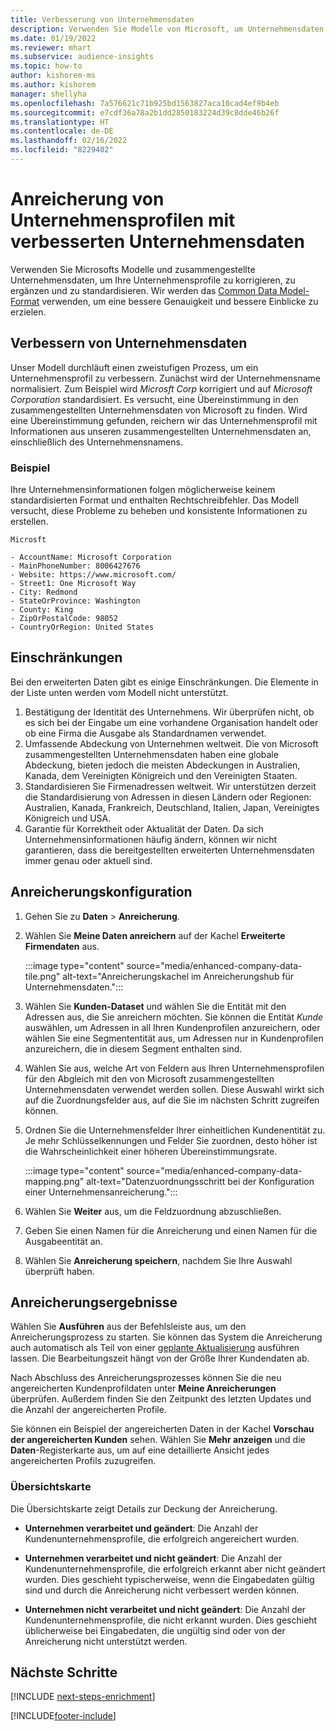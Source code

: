 ```yaml
---
title: Verbesserung von Unternehmensdaten
description: Verwenden Sie Modelle von Microsoft, um Unternehmensdaten anzureichern und zu normalisieren.
ms.date: 01/19/2022
ms.reviewer: mhart
ms.subservice: audience-insights
ms.topic: how-to
author: kishorem-ms
ms.author: kishorem
manager: shellyha
ms.openlocfilehash: 7a576621c71b925bd1563827aca10cad4ef9b4eb
ms.sourcegitcommit: e7cdf36a78a2b1dd2850183224d39c8dde46b26f
ms.translationtype: HT
ms.contentlocale: de-DE
ms.lasthandoff: 02/16/2022
ms.locfileid: "8229402"
---
```

# <a name="enrichment-of-company-profiles-with-enhanced-company-data"></a>Anreicherung von Unternehmensprofilen mit verbesserten Unternehmensdaten

Verwenden Sie Microsofts Modelle und zusammengestellte Unternehmensdaten, um Ihre Unternehmensprofile zu korrigieren, zu ergänzen und zu standardisieren. Wir werden das [Common Data Model-Format](/common-data-model/schema/core/applicationcommon/account) verwenden, um eine bessere Genauigkeit und bessere Einblicke zu erzielen.

## <a name="how-we-enhance-company-data"></a>Verbessern von Unternehmensdaten

Unser Modell durchläuft einen zweistufigen Prozess, um ein Unternehmensprofil zu verbessern. Zunächst wird der Unternehmensname normalisiert. Zum Beispiel wird *Microsft Corp* korrigiert und auf *Microsoft Corporation* standardisiert. Es versucht, eine Übereinstimmung in den zusammengestellten Unternehmensdaten von Microsoft zu finden. Wird eine Übereinstimmung gefunden, reichern wir das Unternehmensprofil mit Informationen aus unseren zusammengestellten Unternehmensdaten an, einschließlich des Unternehmensnamens.


### <a name="example"></a>Beispiel

Ihre Unternehmensinformationen folgen möglicherweise keinem standardisierten Format und enthalten Rechtschreibfehler. Das Modell versucht, diese Probleme zu beheben und konsistente Informationen zu erstellen.

```Input
Microsft
```

```Output
- AccountName: Microsoft Corporation
- MainPhoneNumber: 8006427676
- Website: https://www.microsoft.com/
- Street1: One Microsoft Way
- City: Redmond
- StateOrProvince: Washington
- County: King
- ZipOrPostalCode: 98052
- CountryOrRegion: United States
```

## <a name="limitations"></a>Einschränkungen

Bei den erweiterten Daten gibt es einige Einschränkungen. Die Elemente in der Liste unten werden vom Modell nicht unterstützt.

1.  Bestätigung der Identität des Unternehmens. Wir überprüfen nicht, ob es sich bei der Eingabe um eine vorhandene Organisation handelt oder ob eine Firma die Ausgabe als Standardnamen verwendet.
2.  Umfassende Abdeckung von Unternehmen weltweit. Die von Microsoft zusammengestellten Unternehmensdaten haben eine globale Abdeckung, bieten jedoch die meisten Abdeckungen in Australien, Kanada, dem Vereinigten Königreich und den Vereinigten Staaten.
3.  Standardisieren Sie Firmenadressen weltweit. Wir unterstützen derzeit die Standardisierung von Adressen in diesen Ländern oder Regionen: Australien, Kanada, Frankreich, Deutschland, Italien, Japan, Vereinigtes Königreich und USA.
4.  Garantie für Korrektheit oder Aktualität der Daten. Da sich Unternehmensinformationen häufig ändern, können wir nicht garantieren, dass die bereitgestellten erweiterten Unternehmensdaten immer genau oder aktuell sind.

## <a name="configure-the-enrichment"></a>Anreicherungskonfiguration

1. Gehen Sie zu **Daten** > **Anreicherung**.

1. Wählen Sie **Meine Daten anreichern** auf der Kachel **Erweiterte Firmendaten** aus.

   :::image type="content" source="media/enhanced-company-data-tile.png" alt-text="Anreicherungskachel im Anreicherungshub für Unternehmensdaten.":::

1. Wählen Sie **Kunden-Dataset** und wählen Sie die Entität mit den Adressen aus, die Sie anreichern möchten. Sie können die Entität *Kunde* auswählen, um Adressen in all Ihren Kundenprofilen anzureichern, oder wählen Sie eine Segmententität aus, um Adressen nur in Kundenprofilen anzureichern, die in diesem Segment enthalten sind.

1. Wählen Sie aus, welche Art von Feldern aus Ihren Unternehmensprofilen für den Abgleich mit den von Microsoft zusammengestellten Unternehmensdaten verwendet werden sollen. Diese Auswahl wirkt sich auf die Zuordnungsfelder aus, auf die Sie im nächsten Schritt zugreifen können.

1.  Ordnen Sie die Unternehmensfelder Ihrer einheitlichen Kundenentität zu. Je mehr Schlüsselkennungen und Felder Sie zuordnen, desto höher ist die Wahrscheinlichkeit einer höheren Übereinstimmungsrate.

    :::image type="content" source="media/enhanced-company-data-mapping.png" alt-text="Datenzuordnungsschritt bei der Konfiguration einer Unternehmensanreicherung.":::

1. Wählen Sie **Weiter** aus, um die Feldzuordnung abzuschließen.

1. Geben Sie einen Namen für die Anreicherung und einen Namen für die Ausgabeentität an.

1. Wählen Sie **Anreicherung speichern**, nachdem Sie Ihre Auswahl überprüft haben.

## <a name="enrichment-results"></a>Anreicherungsergebnisse

Wählen Sie **Ausführen** aus der Befehlsleiste aus, um den Anreicherungsprozess zu starten. Sie können das System die Anreicherung auch automatisch als Teil von einer [geplante Aktualisierung](system.md#schedule-tab) ausführen lassen. Die Bearbeitungszeit hängt von der Größe Ihrer Kundendaten ab.

Nach Abschluss des Anreicherungsprozesses können Sie die neu angereicherten Kundenprofildaten unter **Meine Anreicherungen** überprüfen. Außerdem finden Sie den Zeitpunkt des letzten Updates und die Anzahl der angereicherten Profile.

Sie können ein Beispiel der angereicherten Daten in der Kachel **Vorschau der angereicherten Kunden** sehen. Wählen Sie **Mehr anzeigen** und die **Daten**-Registerkarte aus, um auf eine detaillierte Ansicht jedes angereicherten Profils zuzugreifen.

### <a name="overview-card"></a>Übersichtskarte

Die Übersichtskarte zeigt Details zur Deckung der Anreicherung. 

* **Unternehmen verarbeitet und geändert**: Die Anzahl der Kundenunternehmensprofile, die erfolgreich angereichert wurden.

* **Unternehmen verarbeitet und nicht geändert**: Die Anzahl der Kundenunternehmensprofile, die erfolgreich erkannt aber nicht geändert wurden. Dies geschieht typischerweise, wenn die Eingabedaten gültig sind und durch die Anreicherung nicht verbessert werden können.

* **Unternehmen nicht verarbeitet und nicht geändert**: Die Anzahl der Kundenunternehmensprofile, die nicht erkannt wurden. Dies geschieht üblicherweise bei Eingabedaten, die ungültig sind oder von der Anreicherung nicht unterstützt werden.

## <a name="next-steps"></a>Nächste Schritte

[!INCLUDE [next-steps-enrichment](../includes/next-steps-enrichment.md)]

[!INCLUDE[footer-include](../includes/footer-banner.md)]
